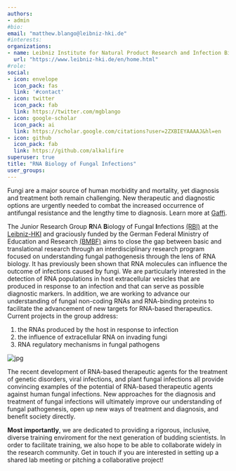 ```yaml
---
authors:
- admin
#bio: 
email: "matthew.blango@leibniz-hki.de"
#interests:
organizations:
- name: Leibniz Institute for Natural Product Research and Infection Biology (Leibniz-HKI)
  url: "https://www.leibniz-hki.de/en/home.html"
#role: 
social:
- icon: envelope
  icon_pack: fas
  link: '#contact'
- icon: twitter
  icon_pack: fab
  link: https://twitter.com/mgblango
- icon: google-scholar
  icon_pack: ai
  link: https://scholar.google.com/citations?user=2ZXBIEYAAAAJ&hl=en
- icon: github
  icon_pack: fab
  link: https://github.com/alkalifire
superuser: true
title: "RNA Biology of Fungal Infections"
user_groups:
---
```


Fungi are a major source of human morbidity and mortality, yet diagnosis and treatment both remain challenging. New therapeutic and diagnostic options are urgently needed to combat the increased occurrence of antifungal resistance and the lengthy time to diagnosis. Learn more at [Gaffi](https://www.gaffi.org/).

The Junior Research Group **R**NA **B**iology of Fungal **I**nfections [(RBI)](https://twitter.com/mgblango) at the [Leibniz-HKI](https://www.leibniz-hki.de/en/home.html) and graciously funded by the German Federal Ministry of Education and Research [(BMBF)](www.bmbf.de) aims to close the gap between basic and translational research through an interdisciplinary research program focused on understanding fungal pathogenesis through the lens of RNA biology. It has previously been shown that RNA molecules can influence the outcome of infections caused by fungi. We are particularly interested in the detection of RNA populations in host extracellular vesicles that are produced in response to an infection and that can serve as possible diagnostic markers. In addition, we are working to advance our understanding of fungal non-coding RNAs and RNA-binding proteins to facilitate the advancement of new targets for RNA-based therapeutics. Current projects in the group address:
1) the RNAs produced by the host in response to infection
2) the influence of extracellular RNA on invading fungi
3) RNA regulatory mechanisms in fungal pathogens 

![jpg](model.jpg)

The recent development of RNA-based therapeutic agents for the treatment of genetic disorders, viral infections, and plant fungal infections all provide convincing examples of the potential of RNA-based therapeutic agents against human fungal infections. New approaches for the diagnosis and treatment of fungal infections will ultimately improve our understanding of fungal pathogenesis, open up new ways of treatment and diagnosis, and benefit society directly.

**Most importantly**, we are dedicated to providing a rigorous, inclusive, diverse training enviroment for the next generation of budding scientists. In order to facilitate training, we also hope to be able to collaborate widely in the research community. Get in touch if you are interested in setting up a shared lab meeting or pitching a collaborative project!